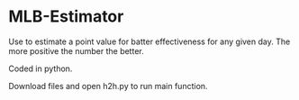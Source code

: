 # MLB-Estimator
Use to estimate a point value for batter effectiveness for any given day. The more positive the number the better.

Coded in python.

Download files and open h2h.py to run main function.

